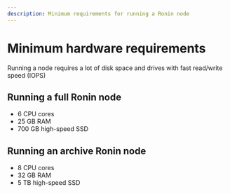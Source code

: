 ```yaml
---
description: Minimum requirements for running a Ronin node
---
```

# Minimum hardware requirements

Running a node requires a lot of disk space and drives with fast read/write speed (IOPS)

## Running a full Ronin node

* 6 CPU cores
* 25 GB RAM
* 700 GB high-speed SSD

## Running an archive Ronin node

* 8 CPU cores
* 32 GB RAM
* 5 TB high-speed SSD
